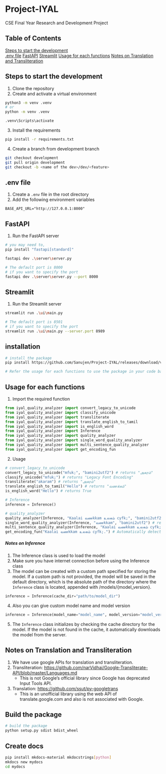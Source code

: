 # Project-IYAL

CSE Final Year Research and Development Project

## Table of Contents

[Steps to start the development](#steps-to-start-the-development)  
[.env file](#env-file)
[FastAPI](#fastapi)
[Streamlit](#streamlit)
[Usage for each functions](#usage-for-function)
[Notes on Translation and Transliteration](#notes-on-translation-and-transliteration)

## Steps to start the development

1. Clone the repository
2. Create and activate a virtual environment

```bash
python3 -m venv .venv
# or
python -m venv .venv

.venv\Scripts\activate
```

3. Install the requirements

```bash
pip install -r requirements.txt
```

4. Create a branch from development branch

```bash
git checkout development
git pull origin development
git checkout -b <name of the dev>/dev/<feature>
```

## .env file

1. Create a `.env` file in the root directory
2. Add the following environment variables

```env
BASE_API_URL="http://127.0.0.1:8000"
```

## FastAPI

1. Run the FastAPI server

```bash
# you may need to,
pip install "fastapi[standard]"

fastapi dev .\server\server.py

# The default port is 8000
# if you want to specify the port
fastapi dev .\server\server.py --port 8000
```

## Streamlit

1. Run the Streamlit server

```bash
streamlit run .\ui\main.py

# The default port is 8501
# if you want to specify the port
streamlit run .\ui\main.py --server.port 8989
```

## installation

```bash
# install the package
pip install https://github.com/Sanujen/Project-IYAL/releases/download/v1.0.0-alpha/iyal_quality_analyzer-1.0-py3-none-any.whl

# Refer the usage for each functions to use the package in your code base.
```

## Usage for each functions

1. Import the required function

```python
from iyal_quality_analyzer import convert_legacy_to_unicode
from iyal_quality_analyzer import classify_unicode
from iyal_quality_analyzer import transliterate
from iyal_quality_analyzer import translate_english_to_tamil
from iyal_quality_analyzer import is_english_word
from iyal_quality_analyzer import Inference
from iyal_quality_analyzer import quality_analyzer
from iyal_quality_analyzer import single_word_quality_analyzer
from iyal_quality_analyzer import multi_sentence_quality_analyzer
from iyal_quality_analyzer import get_encoding_fun
```

2. Usage

```python
# convert_legacy_to_unicode
convert_legacy_to_unicode("mfuk;", "bamini2utf2") # returns "அகரம்"
classify_unicode("mfuk;") # returns "Legacy Font Encoding"
transliterate("akaram") # returns "அகரம்"
translate_english_to_tamil("Hello") # returns "வணக்கம்"
is_english_word("Hello") # returns True

# Inference
inference = Inference()

# quality_analyzer
quality_analyzer(Inference, "Kaalai வணkkam உலகம் cyfk;", "bamini2utf2") # returns "காலை வணக்கம் உலகம் உலகம்"  AND also it will return an array of objects
single_word_quality_analyzer(Inference, "வணkkam", "bamini2utf2") # returns "வணக்கம்" AND also it will return an object
multi_sentence_quality_analyzer(Inference, "Kaalai வணkkam உலகம் cyfk;. இரவு வணkkam உலகம் cyfk;", "bamini2utf2") # returns "காலை வணக்கம் உலகம் உலகம். இரவு வணக்கம் உலகம் உலகம்" AND also it will return an array of  sentence objects
get_encoding_fun("Kaalai வணkkam உலகம் cyfk;.") # Automatically detects the encoding and returns it.
```

##### Notes on Inference

1. The Inference class is used to load the model
2. Make sure you have internet connection before using the Inference class
3. The model can be created with a custom path specified for storing the model. If a custom path is not provided, the model will be saved in the default directory, which is the absolute path of the directory where the `Inference` class is located, appended with /models/{model_version}.

```python
inference = Inference(cache_dir="path/to/model_dir")
```

4. Also you can give custom model name and model version

```python
inference = Inference(model_name="model_name", model_version="model_version")
```

5. The `Inference` class initializes by checking the cache directory for the model. If the model is not found in the cache, it automatically downloads the model from the server.

## Notes on Translation and Transliteration

1. We have use google APIs for translation and transliteration.
2. Transliteration: https://github.com/narVidhai/Google-Transliterate-API/blob/master/Languages.md
   - This is not Google’s official library since Google has deprecated Input Tools API.
3. Translation: https://github.com/ssut/py-googletrans
   - This is an unofficial library using the web API of translate.google.com and also is not associated with Google.

## Build the package

```bash
# build the package
python setup.py sdist bdist_wheel
```
## Create docs
```bash
pip install mkdocs-material mkdocstrings[python]
mkdocs new mydocs
cd mydocs